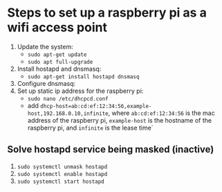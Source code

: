 # Steps to set up a raspberry pi as a wifi access point

1. Update the system:
    - `sudo apt-get update`
    - `sudo apt full-upgrade`
2. Install hostapd and dnsmasq:
    - `sudo apt-get install hostapd dnsmasq`
3. Configure dnsmasq:
    <!-- TODO -->
4. Set up static ip address for the raspberry pi:
    - `sudo nano /etc/dhcpcd.conf`
    - add `dhcp-host=ab:cd:ef:12:34:56,example-host,192.168.0.10,infinite`, where `ab:cd:ef:12:34:56` is the mac address of the raspberry pi, `example-host` is the hostname of the raspberry pi, and `infinite` is the lease time`

## Solve hostapd service being masked (inactive)

1. `sudo systemctl unmask hostapd`
2. `sudo systemctl enable hostapd`
3. `sudo systemctl start hostapd`
